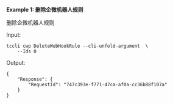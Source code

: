 **Example 1: 删除企微机器人规则**

删除企微机器人规则

Input: 

```
tccli cwp DeleteWebHookRule --cli-unfold-argument  \
    --Ids 0
```

Output: 
```
{
    "Response": {
        "RequestId": "747c393e-f771-47ca-af0a-cc36b88f107a"
    }
}
```

